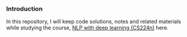 ### Introduction
In this repository, I will keep code solutions, notes and related materials
while studying the course, [NLP with deep learning (CS224n)](http://web.stanford.edu/class/cs224n/index.html)
here.

